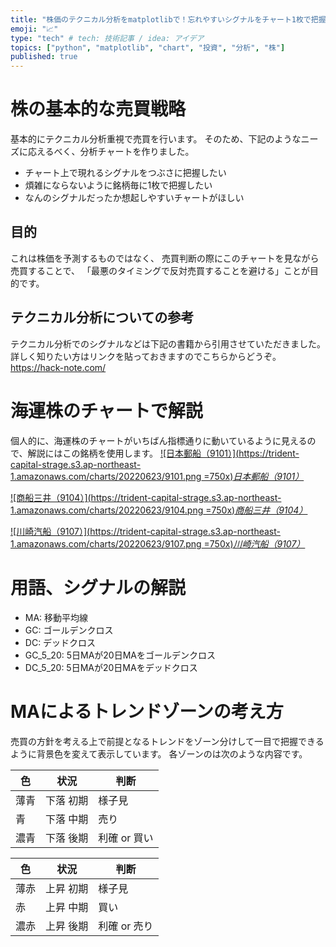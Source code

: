```yaml
---
title: "株価のテクニカル分析をmatplotlibで！忘れやすいシグナルをチャート1枚で把握する！"
emoji: "📈"
type: "tech" # tech: 技術記事 / idea: アイデア
topics: ["python", "matplotlib", "chart", "投資", "分析", "株"]
published: true
---
```


# 株の基本的な売買戦略
基本的にテクニカル分析重視で売買を行います。
そのため、下記のようなニーズに応えるべく、分析チャートを作りました。
- チャート上で現れるシグナルをつぶさに把握したい
- 煩雑にならないように銘柄毎に1枚で把握したい
- なんのシグナルだったか想起しやすいチャートがほしい

## 目的
これは株価を予測するものではなく、
売買判断の際にこのチャートを見ながら売買することで、
「最悪のタイミングで反対売買することを避ける」ことが目的です。

## テクニカル分析についての参考
テクニカル分析でのシグナルなどは下記の書籍から引用させていただきました。
詳しく知りたい方はリンクを貼っておきますのでこちらからどうぞ。
https://hack-note.com/


# 海運株のチャートで解説
個人的に、海運株のチャートがいちばん指標通りに動いているように見えるので、解説にはこの銘柄を使用します。
[![日本郵船（9101）](https://trident-capital-strage.s3.ap-northeast-1.amazonaws.com/charts/20220623/9101.png =750x)*日本郵船（9101）*](https://trident-capital-strage.s3.ap-northeast-1.amazonaws.com/charts/20220623/9101.png)

[![商船三井（9104）](https://trident-capital-strage.s3.ap-northeast-1.amazonaws.com/charts/20220623/9104.png =750x)*商船三井（9104）*](https://trident-capital-strage.s3.ap-northeast-1.amazonaws.com/charts/20220623/9104.png)

[![川崎汽船（9107）](https://trident-capital-strage.s3.ap-northeast-1.amazonaws.com/charts/20220623/9107.png =750x)*川崎汽船（9107）*](https://trident-capital-strage.s3.ap-northeast-1.amazonaws.com/charts/20220623/9107.png)

# 用語、シグナルの解説
- MA: 移動平均線
- GC: ゴールデンクロス
- DC: デッドクロス
- GC_5_20: 5日MAが20日MAをゴールデンクロス
- DC_5_20: 5日MAが20日MAをデッドクロス

# MAによるトレンドゾーンの考え方
売買の方針を考える上で前提となるトレンドをゾーン分けして一目で把握できるように背景色を変えて表示しています。
各ゾーンのは次のような内容です。

| 色 | 状況 | 判断 |
| -- | -- | -- |
| 薄青 | 下落 初期 | 様子見 |
| 青 | 下落 中期 | 売り |
| 濃青 | 下落 後期 | 利確 or 買い |

| 色 | 状況 | 判断 |
| -- | -- | -- |
| 薄赤 | 上昇 初期 | 様子見 |
| 赤 | 上昇 中期 | 買い |
| 濃赤 | 上昇 後期 | 利確 or 売り |

